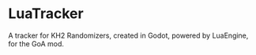 # LuaTracker
A tracker for KH2 Randomizers, created in Godot, powered by LuaEngine, for the GoA mod.
